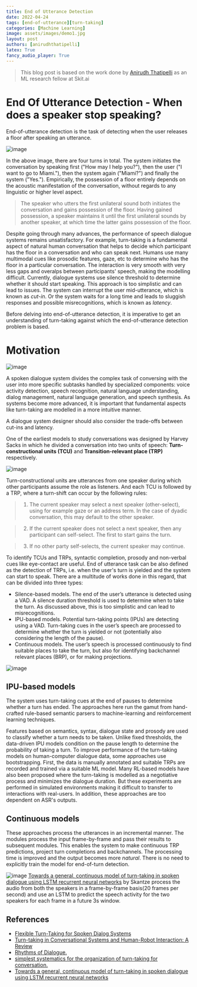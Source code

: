 ```yaml
---
title: End of Utterance Detection
date: 2022-04-24
tags: [end-of-utterance][turn-taking]
categories: [Machine Learning]
image: assets/images/demo1.jpg
layout: post
authors: [anirudhthatipelli]
latex: True
fancy_audio_player: True
---
```


> This blog post is based on the work done by [Anirudh 
> Thatipelli](https://github.com/Anirudh257) as an ML research fellow at Skit.ai

# End Of Utterance Detection - When does a speaker stop speaking?

End-of-utterance detection is the task of detecting when the user releases a floor after speaking an utterance.

![image](https://user-images.githubusercontent.com/16001446/164991645-fadf9a68-3e75-4077-8050-5aabdc30b2d1.png)

In the above image, there are four turns in total. The system initiates the conversation by speaking first ("How may I help you?"), then the user 
("I want to go to Miami."), then the system again ("Miami?") and finally the system ("Yes."). Empirically, the possession of a floor entirely depends on
the acoustic manifestation of the conversation, without regards to any linguistic or higher level aspect. 

> The speaker who utters the first unilateral sound both initiates the conversation and gains possession of the floor. Having gained possession, a speaker
maintains it until the first unilateral sounds by another speaker, at which time the latter gains possession of the floor.

Despite going through many advances, the performance of speech dialogue systems remains unsatisfactory. For example, turn-taking is a fundamental aspect of natural human conversation that helps to decide which participant has the floor in a conversation and who can speak next. Humans use many multimodal cues like prosodic features, gaze, etc to determine who has the floor in a particular conversation. The interaction is very smooth with very less gaps and overalps between participants' speech, making the modelling difficult. Currently, dialogue systems use silence threshold to determine whether it should start speaking. This approach is too simplistic and can lead to issues. The system can interrupt the user mid-utterance, which is known as *cut-in*. Or the system waits for a long time and leads to sluggish responses and possible misrecognitions, which is known as *latency*. 

Before delving into end-of-utterance detection, it is imperative to get an understanding of turn-taking against which the end-of-utterance detection 
problem is based.

# Motivation

![image](https://user-images.githubusercontent.com/16001446/164992521-4e4242b7-9994-4625-b566-4a0a72317519.png)

A spoken dialogue system divides the complex task of conversing with the user into more specific subtasks handled by specialized components: voice 
activity detection, speech recognition, natural language understanding, dialog management, natural language generation, and speech synthesis. As systems
become more advanced, it is important that fundamental aspects like turn-taking are modelled in a more intuitive manner.

A dialogue system designer should also consider the trade-offs between cut-ins and latency. 

One of the earliest models to study conversations was designed by Harvey Sacks in which he divided a conversation into two units of speech: **Turn-constructional units (TCU)** and **Transition-relevant place (TRP)** respectively. 

![image](https://user-images.githubusercontent.com/16001446/164993172-cc7293f1-5267-434a-9f77-a241b44a0421.png)

Turn-constructional units are utterances from one speaker during which other participants assume the role as listeners. And each TCU is followed by a 
TRP, where a turn-shift can occur by the following rules:

>1. The current speaker may select a next speaker (other-select), using for example gaze or an address term. In the case of
dyadic conversation, this may default to the other speaker.

>2. If the current speaker does not select a next speaker, then any participant can self-select. The first to start gains the turn.

>3. If no other party self-selects, the current speaker may continue.

To identify TCUs and TRPs, syntactic completion, prosody and non-verbal cues like eye-contact are useful. End of utterance task can be also defined as the detection of TRPs, i.e. when the user's turn is yielded and the system can start to speak. There are a multitude of works done in this regard, that 
can be divided into three types:

* Silence-based models. The end of the user’s utterance is detected using a VAD. A silence duration threshold is used to determine when to take the turn. 
As discussed above, this is too simplistic and can lead to misrecognitions.
* IPU-based models. Potential turn-taking points (IPUs) are detecting using a VAD. Turn-taking cues in the user’s speech are processed to determine whether the turn is yielded or not (potentially also considering the length of the pause).
* Continuous models. The user’s speech is processed continuously to find suitable places to take the turn, but also for identifying backchannel relevant places (BRP), or for making projections.

![image](https://user-images.githubusercontent.com/16001446/165028917-d3639f4c-8fa9-44d9-88ec-5dd0928f325a.png)

## IPU-based models

The system uses turn-taking cues at the end of pauses to determine whether a turn has ended. The approaches here run the gamut from hand-crafted rule-based semantic parsers to machine-learning and reinforcement learning techniques. 

Features based on semantics, syntax, dialogue state and prosody are used to classify whether a turn needs to be taken. Unlike fixed thresholds, the data-driven IPU models condition on the pause length to determine the probability of taking a turn. To improve performance of the turn-taking models on human-computer dialogue data, some approaches use bootstrapping. First, the data is manually annotated and suitable TRPs are recorded and trained via a suitable ML model. Many RL-based models have also been proposed where the turn-taking is modelled as a negotiative process and minimizes the dialogue duration. But these experiments are performed in simulated environments making it difficult to transfer to interactions with real-users. In addition, these approaches are too dependent on ASR's outputs.

## Continuous models

These approaches process the utterances in an incremental manner. The modules process the input frame-by-frame and pass their results to subsequent modules. This enables the system to make continuous TRP predictions, project turn completions and backchannels. The processing time is improved and the output becomes more *natural*. There is no need to explicitly train the model for end-of-turn detection. 

![image](https://user-images.githubusercontent.com/16001446/165454581-fceb250f-342f-4ca8-981d-bd635b922478.png)
[Towards a general, continuous model of turn-taking in spoken dialogue using LSTM recurrent neural networks](https://www.diva-portal.org/smash/get/diva2:1141130/FULLTEXT01.pdf) by Skantze process the audio from both the speakers in a frame-by-frame basis(20 frames per second) and use an LSTM to predict the speech activity for the two speakers for each frame in a future 3s window. 



## References

+ [Flexible Turn-Taking for Spoken Dialog Systems](https://www.lti.cs.cmu.edu/sites/default/files/research/thesis/2008/antoine_raux_flexible_turn-taking_for_spoken_dialog_systems.pdf)
+ [Turn-taking in Conversational Systems and Human-Robot Interaction: A Review](https://www.sciencedirect.com/science/article/pii/S088523082030111X)
+ [Rhythms of Dialogue.](https://citeseerx.ist.psu.edu/viewdoc/download?doi=10.1.1.384.968&rep=rep1&type=pdf)
+ [ simplest systematics for the organization of turn-taking for conversation.](https://pure.mpg.de/rest/items/item_2376846/component/file_2376845/content)
+ [Towards a general, continuous model of turn-taking in spoken dialogue using LSTM recurrent neural networks](https://www.diva-portal.org/smash/get/diva2:1141130/FULLTEXT01.pdf)
